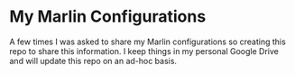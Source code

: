 # My Marlin Configurations
A few times I was asked to share my Marlin configurations so creating this repo to share this information. I keep things in my personal Google Drive and will update this repo on an ad-hoc basis.
